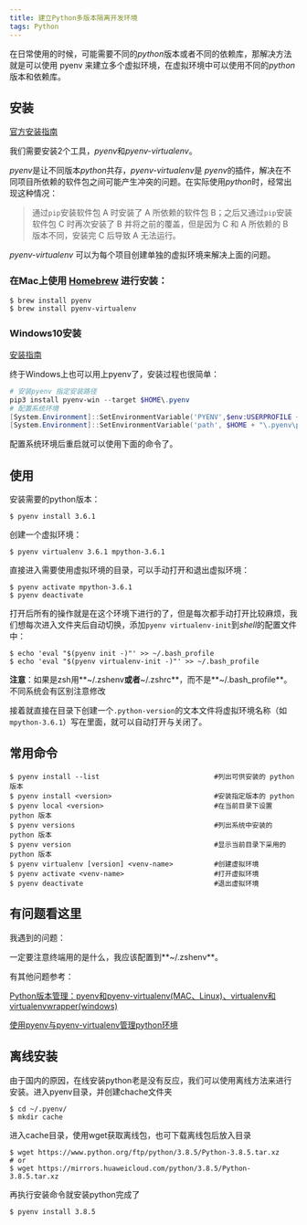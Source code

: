 ```yaml
---
title: 建立Python多版本隔离开发环境
tags: Python
---
```


在日常使用的时候，可能需要不同的*python*版本或者不同的依赖库，那解决方法就是可以使用 pyenv 来建立多个虚拟环境，在虚拟环境中可以使用不同的*python*版本和依赖库。

<!--more-->

## 安装

[官方安装指南](https://github.com/pyenv/pyenv#installation)

我们需要安装2个工具，*pyenv*和*pyenv-virtualenv*。

*pyenv*是让不同版本*python*共存，*pyenv-virtualenv*是 *pyenv*的插件，解决在不同项目所依赖的软件包之间可能产生冲突的问题。在实际使用*python*时，经常出现这种情况：

> 通过`pip`安装软件包 A 时安装了 A 所依赖的软件包 B；之后又通过`pip`安装软件包 C 时再次安装了 B 并将之前的覆盖，但是因为 C 和 A 所依赖的 B 版本不同，安装完 C 后导致 A 无法运行。

*pyenv-virtualenv* 可以为每个项目创建单独的虚拟环境来解决上面的问题。

### 在Mac上使用 [Homebrew](https://brew.sh) 进行安装：

```shell
$ brew install pyenv
$ brew install pyenv-virtualenv
```

### Windows10安装

[安装指南](https://github.com/pyenv-win/pyenv-win)

终于Windows上也可以用上pyenv了，安装过程也很简单：

```powershell
# 安装pyenv 指定安装路径
pip3 install pyenv-win --target $HOME\.pyenv
# 配置系统环境
[System.Environment]::SetEnvironmentVariable('PYENV',$env:USERPROFILE + "\.pyenv\pyenv-win\","User")
[System.Environment]::SetEnvironmentVariable('path', $HOME + "\.pyenv\pyenv-win\bin;" + $HOME + "\.pyenv\pyenv-win\shims;" + $env:Path,"User")
```

配置系统环境后重启就可以使用下面的命令了。

## 使用

安装需要的python版本：

```shell
$ pyenv install 3.6.1
```

创建一个虚拟环境：

```shell
$ pyenv virtualenv 3.6.1 mpython-3.6.1
```

直接进入需要使用虚拟环境的目录，可以手动打开和退出虚拟环境：

```shell
$ pyenv activate mpython-3.6.1
$ pyenv deactivate
```

打开后所有的操作就是在这个环境下进行的了，但是每次都手动打开比较麻烦，我们想每次进入文件夹后自动切换，添加`pyenv virtualenv-init`到*shell*的配置文件中：

```shell
$ echo 'eval "$(pyenv init -)"' >> ~/.bash_profile
$ echo 'eval "$(pyenv virtualenv-init -)"' >> ~/.bash_profile
```

**注意**：如果是zsh用**~/.zshenv**或者**~/.zshrc**，而不是**~/.bash_profile**。不同系统会有区别注意修改

接着就直接在目录下创建一个`.python-version`的文本文件将虚拟环境名称（如`mpython-3.6.1`）写在里面，就可以自动打开与关闭了。

## 常用命令

```shell
$ pyenv install --list                            #列出可供安装的 python 版本
$ pyenv install <version>                         #安装指定版本的 python
$ pyenv local <version>                           #在当前目录下设置 python 版本
$ pyenv versions                                  #列出系统中安装的 python 版本
$ pyenv version                                   #显示当前目录下采用的 python 版本
$ pyenv virtualenv [version] <venv-name>          #创建虚拟环境
$ pyenv activate <venv-name>                      #打开虚拟环境
$ pyenv deactivate                                #退出虚拟环境
```

## 有问题看这里

我遇到的问题：

一定要注意终端用的是什么，我应该配置到**~/.zshenv**。

有其他问题参考：

[Python版本管理：pyenv和pyenv-virtualenv(MAC、Linux)、virtualenv和virtualenvwrapper(windows)](https://www.jianshu.com/p/60f361822a7e)

[使用pyenv与pyenv-virtualenv管理python环境](https://www.jianshu.com/p/9f6a9456ad5f)

## 离线安装

由于国内的原因，在线安装python老是没有反应，我们可以使用离线方法来进行安装。进入pyenv目录，并创建chache文件夹

```shell
$ cd ~/.pyenv/
$ mkdir cache
```

进入cache目录，使用wget获取离线包，也可下载离线包后放入目录

```shell
$ wget https://www.python.org/ftp/python/3.8.5/Python-3.8.5.tar.xz
# or
$ wget https://mirrors.huaweicloud.com/python/3.8.5/Python-3.8.5.tar.xz
```

再执行安装命令就安装python完成了

```shell
$ pyenv install 3.8.5
```

